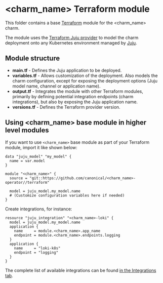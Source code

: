 <!-- Remember to update this file for your charm -- replace <charm_name> with the appropriate name. -->
# <charm_name> Terraform module

This folder contains a base [Terraform][Terraform] module for the <charm_name> charm.

The module uses the [Terraform Juju provider][Terraform Juju provider] to model the charm
deployment onto any Kubernetes environment managed by [Juju][Juju].

## Module structure

- **main.tf** - Defines the Juju application to be deployed.
- **variables.tf** - Allows customization of the deployment. Also models the charm configuration, 
  except for exposing the deployment options (Juju model name, channel or application name).
- **output.tf** - Integrates the module with other Terraform modules, primarily
  by defining potential integration endpoints (charm integrations), but also by exposing
  the Juju application name.
- **versions.tf** - Defines the Terraform provider version.

## Using <charm_name> base module in higher level modules

If you want to use `<charm_name>` base module as part of your Terraform module, import it
like shown below:

```text
data "juju_model" "my_model" {
  name = var.model
}

module "<charm_name>" {
  source = "git::https://github.com/canonical/<charm_name>-operator//terraform"
  
  model = juju_model.my_model.name
  # (Customize configuration variables here if needed)
}
```

Create integrations, for instance:

```text
resource "juju_integration" "<charm_name>-loki" {
  model = juju_model.my_model.name
  application {
    name     = module.<charm_name>.app_name
    endpoint = module.<charm_name>.endpoints.logging
  }
  application {
    name     = "loki-k8s"
    endpoint = "logging"
  }
}
```

The complete list of available integrations can be found [in the Integrations tab][<charm_name>-integrations].

[Terraform]: https://developer.hashicorp.com/terraform
[Terraform Juju provider]: https://registry.terraform.io/providers/juju/juju/latest
[Juju]: https://juju.is
[<charm_name>-integrations]: https://charmhub.io/<charm_name>/integrations
